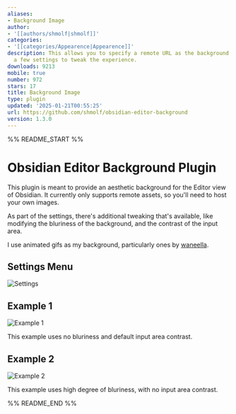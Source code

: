 ```yaml
---
aliases:
- Background Image
author:
- '[[authors/shmolf|shmolf]]'
categories:
- '[[categories/Appearence|Appearence]]'
description: This allows you to specify a remote URL as the background image, and
  a few settings to tweak the experience.
downloads: 9213
mobile: true
number: 972
stars: 17
title: Background Image
type: plugin
updated: '2025-01-21T00:55:25'
url: https://github.com/shmolf/obsidian-editor-background
version: 1.3.0
---
```


%% README_START %%

# Obsidian Editor Background Plugin

This plugin is meant to provide an aesthetic background for the Editor view of Obsidian.
It currently only supports remote assets, so you'll need to host your own images.

As part of the settings, there's additional tweaking that's available, like modifying the
bluriness of the background, and the contrast of the input area.

I use animated gifs as my background, particularly ones by [waneella](https://waneella.com/).

## Settings Menu
![Settings](https://raw.githubusercontent.com/shmolf/obsidian-editor-background/HEAD/screenshots/SettingsMenu.jpg)

## Example 1
![Example 1](https://raw.githubusercontent.com/shmolf/obsidian-editor-background/HEAD/screenshots/Example1.jpg)

This example uses no bluriness and default input area contrast.

## Example 2
![Example 2](https://raw.githubusercontent.com/shmolf/obsidian-editor-background/HEAD/screenshots/Example2.jpg)

This example uses high degree of bluriness, with no input area contrast.


%% README_END %%